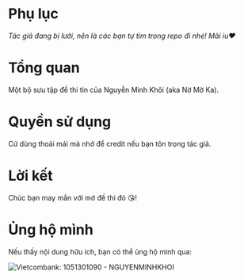 # Phụ lục
*Tác giả đang bị lười, nên là các bạn tự tìm trong repo đi nhé! Mãi iu❤️*

# Tổng quan
Một bộ sưu tập đề thi tin của Nguyễn Minh Khôi (aka Nờ Mờ Ka).

# Quyền sử dụng
Cứ dùng thoải mái mà nhớ để credit nếu bạn tôn trọng tác giả.

# Lời kết
Chúc bạn may mắn với mớ đề thi đó 😘!

# Ủng hộ mình

Nếu thấy nội dung hữu ích, bạn có thể ủng hộ mình qua:

![Vietcombank: 1051301090 - NGUYENMINHKHOI](https://nguyenminhkhoi2009.github.io/nguyenminhkhoi.io.vn-cauchuyenvathuattoan/assets/images/png/VCM_Donate.png)

